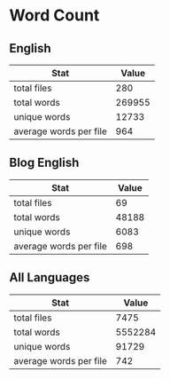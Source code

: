# Word Count

## English

Stat | Value
---- | -----
total files | 280
total words | 269955
unique words | 12733
average words per file | 964

## Blog English

Stat | Value
---- | -----
total files | 69
total words | 48188
unique words | 6083
average words per file | 698

## All Languages

Stat | Value
---- | -----
total files | 7475
total words | 5552284
unique words | 91729
average words per file | 742
